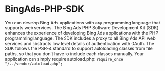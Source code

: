 # BingAds-PHP-SDK

You can develop Bing Ads applications with any programming language that supports web services. The Bing Ads PHP Software Development Kit (SDK) enhances the experience of developing Bing Ads applications with the PHP programming language. The SDK includes a proxy to all Bing Ads API web services and abstracts low level details of authentication with OAuth. The SDK follows the PSR-4 standard to support autoloading classes from file paths, so that you don’t have to include each classes manually. Your application can simply require autoload.php: `require_once "/../vendor/autoload.php";`

